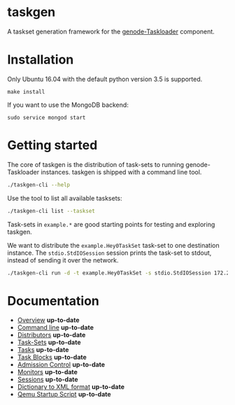 # taskgen

A taskset generation framework for the
[genode-Taskloader](https://github.com/argos-research/genode-Taskloader)
component.


# Installation

Only Ubuntu 16.04 with the default python version 3.5 is supported.

```
make install
```

If you want to use the MongoDB backend:

```
sudo service mongod start
```


# Getting started

The core of taskgen is the distribution of task-sets to running
genode-Taskloader instances. taskgen is shipped with a command line tool.


```bash
./taskgen-cli --help
```

Use the tool to list all available tasksets:

```bash
./taskgen-cli list --taskset
```

Task-sets in `example.*` are good starting points for testing and exploring
taskgen.

We want to distribute the `example.Hey0TaskSet` task-set to one destination
instance. The `stdio.StdIOSession` session prints the task-set to stdout,
instead of sending it over the network. 

```bash
./taskgen-cli run -d -t example.Hey0TaskSet -s stdio.StdIOSession 172.25.0.1
```


# Documentation
* [Overview](docs/overview.md) **up-to-date**
* [Command line](docs/commandline.md) **up-to-date**
* [Distributors](docs/distributor.md) **up-to-date**
* [Task-Sets](docs/taskset.md) **up-to-date**
* [Tasks](docs/tasks.md) **up-to-date**
* [Task Blocks](docs/blocks.md) **up-to-date**
* [Admission Control](docs/admctrl.md) **up-to-date**
* [Monitors](docs/monitor.md) **up-to-date**
* [Sessions](docs/session.md) **up-to-date**
* [Dictionary to XML format](docs/dict2xml.md) **up-to-date**
* [Qemu Startup Script](docs/qemu.md) **up-to-date**
